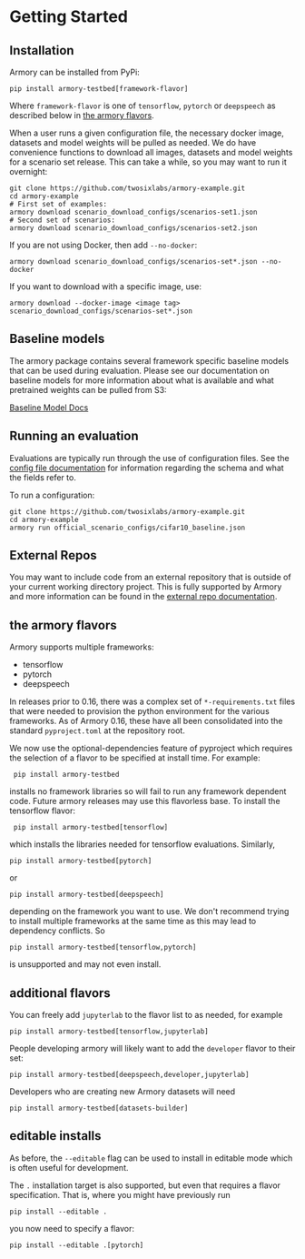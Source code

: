 # Getting Started

## Installation
Armory can be installed from PyPi:
```
pip install armory-testbed[framework-flavor]
```

Where `framework-flavor` is one of `tensorflow`, `pytorch` or `deepspeech`
as described below in [the armory flavors](#the-armory-flavors).

When a user runs a given configuration file, the necessary docker image, datasets and
model weights will be pulled as needed. We do have convenience functions to download
all images, datasets and model weights for a scenario set release. This can take a
while, so you may want to run it overnight:
```
git clone https://github.com/twosixlabs/armory-example.git
cd armory-example
# First set of examples:
armory download scenario_download_configs/scenarios-set1.json
# Second set of scenarios:
armory download scenario_download_configs/scenarios-set2.json
```
If you are not using Docker, then add `--no-docker`:
```
armory download scenario_download_configs/scenarios-set*.json --no-docker
```

If you want to download with a specific image, use:
```
armory download --docker-image <image tag> scenario_download_configs/scenarios-set*.json
```

## Baseline models
The armory package contains several framework specific baseline models that can be used
during evaluation. Please see our documentation on baseline models for more information
about what is available and what pretrained weights can be pulled from S3:

[Baseline Model Docs](baseline_models.md)

## Running an evaluation
Evaluations are typically run through the use of configuration files. See the
[config file documentation](configuration_files.md) for information regarding the
schema and what the fields refer to.

To run a configuration:
```
git clone https://github.com/twosixlabs/armory-example.git
cd armory-example
armory run official_scenario_configs/cifar10_baseline.json
```

## External Repos
You may want to include code from an external repository that is outside of your
current working directory project. This is fully supported by Armory and more
information can be found in the [external repo documentation](external_repos.md).

## the armory flavors

Armory supports multiple frameworks:

  - tensorflow
  - pytorch
  - deepspeech

In releases prior to 0.16, there was a complex set of `*-requirements.txt` files
that were needed to provision the python environment for the various frameworks.
As of Armory 0.16, these have all been consolidated into the standard
`pyproject.toml` at the repository root.

We now use the optional-dependencies feature of pyproject which requires
the selection of a flavor to be specified at install time.  For example:

     pip install armory-testbed

installs no framework libraries so will fail to run any framework dependent code. Future
armory releases may use this flavorless base. To install the tensorflow flavor:

     pip install armory-testbed[tensorflow]

which installs the libraries needed for tensorflow evaluations. Similarly,

    pip install armory-testbed[pytorch]

or

    pip install armory-testbed[deepspeech]

depending on the framework you want to use. We don't recommend trying to
install multiple frameworks at the same time as this may lead to dependency
conflicts. So

    pip install armory-testbed[tensorflow,pytorch]

is unsupported and may not even install.

## additional flavors

You can freely add `jupyterlab` to the flavor list to as needed, for example

    pip install armory-testbed[tensorflow,jupyterlab]

People developing armory will likely want to add the `developer` flavor to their
set:

    pip install armory-testbed[deepspeech,developer,jupyterlab]

Developers who are creating new Armory datasets will need

    pip install armory-testbed[datasets-builder]

## editable installs

As before, the `--editable` flag can be used to install in editable mode
which is often useful for development.

The `.` installation target is also supported, but even that requires
a flavor specification. That is, where you might have previously run

    pip install --editable .

you now need to specify a flavor:

    pip install --editable .[pytorch]
